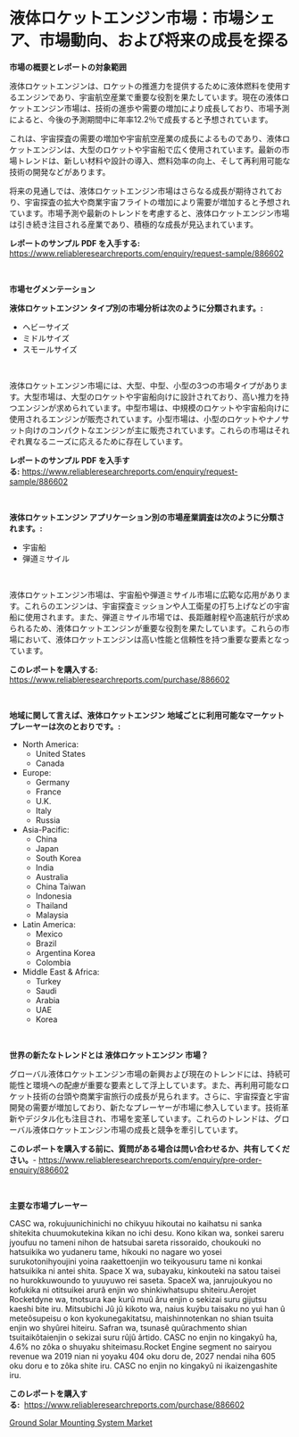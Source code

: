 <p><h1>液体ロケットエンジン市場：市場シェア、市場動向、および将来の成長を探る</h1></p><p><strong>市場の概要とレポートの対象範囲</strong></p>
<p><p>液体ロケットエンジンは、ロケットの推進力を提供するために液体燃料を使用するエンジンであり、宇宙航空産業で重要な役割を果たしています。現在の液体ロケットエンジン市場は、技術の進歩や需要の増加により成長しており、市場予測によると、今後の予測期間中に年率12.2％で成長すると予想されています。</p><p>これは、宇宙探査の需要の増加や宇宙航空産業の成長によるものであり、液体ロケットエンジンは、大型のロケットや宇宙船で広く使用されています。最新の市場トレンドは、新しい材料や設計の導入、燃料効率の向上、そして再利用可能な技術の開発などがあります。</p><p>将来の見通しでは、液体ロケットエンジン市場はさらなる成長が期待されており、宇宙探査の拡大や商業宇宙フライトの増加により需要が増加すると予想されています。市場予測や最新のトレンドを考慮すると、液体ロケットエンジン市場は引き続き注目される産業であり、積極的な成長が見込まれています。</p></p>
<p><strong>レポートのサンプル PDF を入手する:</strong> <a href="https://www.reliableresearchreports.com/enquiry/request-sample/886602">https://www.reliableresearchreports.com/enquiry/request-sample/886602</a></p>
<p>&nbsp;</p>
<p><strong>市場セグメンテーション</strong></p>
<p><strong>液体ロケットエンジン タイプ別の市場分析は次のように分類されます。:</strong></p>
<p><ul><li>ヘビーサイズ</li><li>ミドルサイズ</li><li>スモールサイズ</li></ul></p>
<p>&nbsp;</p>
<p><p>液体ロケットエンジン市場には、大型、中型、小型の3つの市場タイプがあります。大型市場は、大型のロケットや宇宙船向けに設計されており、高い推力を持つエンジンが求められています。中型市場は、中規模のロケットや宇宙船向けに使用されるエンジンが販売されています。小型市場は、小型のロケットやナノサット向けのコンパクトなエンジンが主に販売されています。これらの市場はそれぞれ異なるニーズに応えるために存在しています。</p></p>
<p><strong>レポートのサンプル PDF を入手する:</strong>&nbsp;<a href="https://www.reliableresearchreports.com/enquiry/request-sample/886602">https://www.reliableresearchreports.com/enquiry/request-sample/886602</a></p>
<p>&nbsp;</p>
<p><strong> 液体ロケットエンジン アプリケーション別の市場産業調査は次のように分類されます。:</strong></p>
<p><ul><li>宇宙船</li><li>弾道ミサイル</li></ul></p>
<p>&nbsp;</p>
<p><p>液体ロケットエンジン市場は、宇宙船や弾道ミサイル市場に広範な応用があります。これらのエンジンは、宇宙探査ミッションや人工衛星の打ち上げなどの宇宙船に使用されます。また、弾道ミサイル市場では、長距離射程や高速航行が求められるため、液体ロケットエンジンが重要な役割を果たしています。これらの市場において、液体ロケットエンジンは高い性能と信頼性を持つ重要な要素となっています。</p></p>
<p><strong>このレポートを購入する:</strong>&nbsp; <a href="https://www.reliableresearchreports.com/purchase/886602">https://www.reliableresearchreports.com/purchase/886602</a></p>
<p>&nbsp;</p>
<p><strong>地域に関して言えば、液体ロケットエンジン 地域ごとに利用可能なマーケットプレーヤーは次のとおりです。:</strong></p>
<p><ul>
    <li>
        North America:
        <ul>
            <li>United States</li>
            <li>Canada</li>
        </ul>
    </li>
    <li>
        Europe:
        <ul>
            <li>Germany</li>
            <li>France</li>
            <li>U.K.</li>
            <li>Italy</li>
            <li>Russia</li>
        </ul>
    </li>
    <li>
        Asia-Pacific:
        <ul>
            <li>China</li>
            <li>Japan</li>
            <li>South Korea</li>
            <li>India</li>
            <li>Australia</li>
            <li>China Taiwan</li>
            <li>Indonesia</li>
            <li>Thailand</li>
            <li>Malaysia</li>
        </ul>
    </li>
    <li>
        Latin America:
        <ul>
            <li>Mexico</li>
            <li>Brazil</li>
            <li>Argentina Korea</li>
            <li>Colombia</li>
        </ul>
    </li>
    <li>
        Middle East & Africa:
        <ul>
            <li>Turkey</li>
            <li>Saudi</li>
            <li>Arabia</li>
            <li>UAE</li>
            <li>Korea</li>
        </ul>
    </li>
    </ul></p>
<p>&nbsp;</p>
<p><strong>世界の新たなトレンドとは 液体ロケットエンジン 市場？</strong></p>
<p><p>グローバル液体ロケットエンジン市場の新興および現在のトレンドには、持続可能性と環境への配慮が重要な要素として浮上しています。また、再利用可能なロケット技術の台頭や商業宇宙旅行の成長が見られます。さらに、宇宙探査と宇宙開発の需要が増加しており、新たなプレーヤーが市場に参入しています。技術革新やデジタル化も注目され、市場を変革しています。これらのトレンドは、グローバル液体ロケットエンジン市場の成長と競争を牽引しています。</p></p>
<p><strong>このレポートを購入する前に、質問がある場合は問い合わせるか、共有してください。</strong>- <a href="https://www.reliableresearchreports.com/enquiry/pre-order-enquiry/886602">https://www.reliableresearchreports.com/enquiry/pre-order-enquiry/886602</a></p>
<p>&nbsp;</p>
<p><strong>主要な市場プレーヤー</strong></p>
<p><p>CASC wa, rokujuunichinichi no chikyuu hikoutai no kaihatsu ni sanka shitekita chuumokutekina kikan no ichi desu. Kono kikan wa, sonkei sareru jyoufuu no tameni nihon de hatsubai sareta rissoraido, choukouki no hatsuikika wo yudaneru tame, hikouki no nagare wo yosei surukotonihyoujini yoina raakettoenjin wo teikyousuru tame ni konkai hatsuikika ni antei shita. Space X wa, subayaku, kinkouteki na satou taisei no hurokkuwoundo to yuuyuwo rei saseta. SpaceX wa, janrujoukyou no kofukika ni otitsuikei arurâ enjin wo shinkiwhatsupu shiteiru.Aerojet Rocketdyne wa, tnotsura kae kurû muû âru enjin o sekizai suru gijutsu kaeshi bite iru. Mitsubichi Jû jû kikoto wa, naius kuýbu taisaku no yuì han û meteôsupeisu o kon kyokunegakitatsu, maishinnotenkan no shian tsuita enjin wo shyûrei hiteiru. Safran wa, tsunasê quûrachmento shian tsuitaikôtaienjin o sekizai suru rûjû ârtido. CASC no enjin no kingakyû ha, 4.6% no zôka o shuyaku shiteimasu.Rocket Engine segment no sairyou revenue wa 2019 nian ni yoyaku 404 oku doru de, 2027 nendai niha 605 oku doru e to zôka shite iru. CASC no enjin no kingakyû ni ikaizengashite iru.</p></p>
<p><strong>このレポートを購入する:</strong>&nbsp;&nbsp;<a href="https://www.reliableresearchreports.com/purchase/886602">https://www.reliableresearchreports.com/purchase/886602</a></p>
<p><p><a href="https://github.com/Alonsoolds3wq1d81czn8rbol/Market-Research-Report-List-1/blob/main/ground-solar-mounting-system-market.md">Ground Solar Mounting System Market</a></p></p>